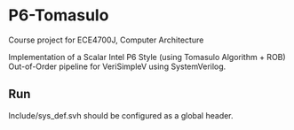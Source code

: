 
# P6-Tomasulo

Course project for ECE4700J, Computer Architecture

Implementation of a Scalar Intel P6 Style (using Tomasulo Algorithm + ROB) Out-of-Order pipeline for VeriSimpleV using SystemVerilog.

## Run

Include/sys_def.svh should be configured as a global header.
